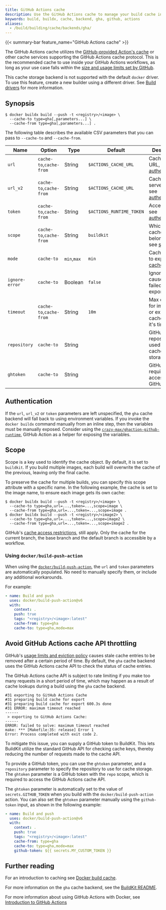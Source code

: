 ```yaml
---
title: GitHub Actions cache
description: Use the GitHub Actions cache to manage your build cache in CI
keywords: build, buildx, cache, backend, gha, github, actions
aliases:
  - /build/building/cache/backends/gha/
---
```


{{< summary-bar feature_name="GitHub Actions cache" >}}

The GitHub Actions cache utilizes the
[GitHub-provided Action's cache](https://github.com/actions/cache) or other
cache services supporting the GitHub Actions cache protocol. This is the
recommended cache to use inside your GitHub Actions workflows, as long as your
use case falls within the
[size and usage limits set by GitHub](https://docs.github.com/en/actions/using-workflows/caching-dependencies-to-speed-up-workflows#usage-limits-and-eviction-policy).

This cache storage backend is not supported with the default `docker` driver.
To use this feature, create a new builder using a different driver. See
[Build drivers](/manuals/build/builders/drivers/_index.md) for more information.

## Synopsis

```console
$ docker buildx build --push -t <registry>/<image> \
  --cache-to type=gha[,parameters...] \
  --cache-from type=gha[,parameters...] .
```

The following table describes the available CSV parameters that you can pass to
`--cache-to` and `--cache-from`.

| Name           | Option                  | Type        | Default                  | Description                                                          |
|----------------|-------------------------|-------------|--------------------------|----------------------------------------------------------------------|
| `url`          | `cache-to`,`cache-from` | String      | `$ACTIONS_CACHE_URL`     | Cache server URL, see [authentication][1].                           |
| `url_v2`       | `cache-to`,`cache-from` | String      | `$ACTIONS_CACHE_URL`     | Cache v2 server URL, see [authentication][1].                        |
| `token`        | `cache-to`,`cache-from` | String      | `$ACTIONS_RUNTIME_TOKEN` | Access token, see [authentication][1].                               |
| `scope`        | `cache-to`,`cache-from` | String      | `buildkit`               | Which scope cache object belongs to, see [scope][2]                  |
| `mode`         | `cache-to`              | `min`,`max` | `min`                    | Cache layers to export, see [cache mode][3].                         |
| `ignore-error` | `cache-to`              | Boolean     | `false`                  | Ignore errors caused by failed cache exports.                        |
| `timeout`      | `cache-to`,`cache-from` | String      | `10m`                    | Max duration for importing or exporting cache before it's timed out. |
| `repository`   | `cache-to`              | String      |                          | GitHub repository used for cache storage.                            |
| `ghtoken`      | `cache-to`              | String      |                          | GitHub token required for accessing the GitHub API.                  |

[1]: #authentication
[2]: #scope
[3]: _index.md#cache-mode

## Authentication

If the `url`, `url_v2` or `token` parameters are left unspecified, the `gha`
cache backend will fall back to using environment variables. If you invoke the
`docker buildx` command manually from an inline step, then the variables must
be manually exposed. Consider using the
[`crazy-max/ghaction-github-runtime`](https://github.com/crazy-max/ghaction-github-runtime),
GitHub Action as a helper for exposing the variables.

## Scope

Scope is a key used to identify the cache object. By default, it is set to
`buildkit`. If you build multiple images, each build will overwrite the cache
of the previous, leaving only the final cache.

To preserve the cache for multiple builds, you can specify this scope attribute
with a specific name. In the following example, the cache is set to the image
name, to ensure each image gets its own cache:

```console
$ docker buildx build --push -t <registry>/<image> \
  --cache-to type=gha,url=...,token=...,scope=image \
  --cache-from type=gha,url=...,token=...,scope=image .
$ docker buildx build --push -t <registry>/<image2> \
  --cache-to type=gha,url=...,token=...,scope=image2 \
  --cache-from type=gha,url=...,token=...,scope=image2 .
```

GitHub's [cache access restrictions](https://docs.github.com/en/actions/advanced-guides/caching-dependencies-to-speed-up-workflows#restrictions-for-accessing-a-cache),
still apply. Only the cache for the current branch, the base branch and the
default branch is accessible by a workflow.

### Using `docker/build-push-action`

When using the
[`docker/build-push-action`](https://github.com/docker/build-push-action), the
`url` and `token` parameters are automatically populated. No need to manually
specify them, or include any additional workarounds.

For example:

```yaml
- name: Build and push
  uses: docker/build-push-action@v6
  with:
    context: .
    push: true
    tags: "<registry>/<image>:latest"
    cache-from: type=gha
    cache-to: type=gha,mode=max
```

## Avoid GitHub Actions cache API throttling

GitHub's [usage limits and eviction policy](https://docs.github.com/en/actions/using-workflows/caching-dependencies-to-speed-up-workflows#usage-limits-and-eviction-policy)
causes stale cache entries to be removed after a certain period of time. By
default, the `gha` cache backend uses the GitHub Actions cache API to check the
status of cache entries.

The GitHub Actions cache API is subject to rate limiting if you make too many
requests in a short period of time, which may happen as a result of cache
lookups during a build using the `gha` cache backend.

```text
#31 exporting to GitHub Actions Cache
#31 preparing build cache for export
#31 preparing build cache for export 600.3s done
#31 ERROR: maximum timeout reached
------
 > exporting to GitHub Actions Cache:
------
ERROR: failed to solve: maximum timeout reached
make: *** [Makefile:35: release] Error 1
Error: Process completed with exit code 2.
```

To mitigate this issue, you can supply a GitHub token to BuildKit. This lets
BuildKit utilize the standard GitHub API for checking cache keys, thereby
reducing the number of requests made to the cache API.

To provide a GitHub token, you can use the `ghtoken` parameter, and a
`repository` parameter to specify the repository to use for cache storage. The
`ghtoken` parameter is a GitHub token with the `repo` scope, which is required
to access the GitHub Actions cache API.

The `ghtoken` parameter is automatically set to the value of
`secrets.GITHUB_TOKEN` when you build with the `docker/build-push-action`
action. You can also set the `ghtoken` parameter manually using the
`github-token` input, as shown in the following example:

```yaml
- name: Build and push
  uses: docker/build-push-action@v6
  with:
    context: .
    push: true
    tags: "<registry>/<image>:latest"
    cache-from: type=gha
    cache-to: type=gha,mode=max
    github-token: ${{ secrets.MY_CUSTOM_TOKEN }}
```

## Further reading

For an introduction to caching see [Docker build cache](../_index.md).

For more information on the `gha` cache backend, see the
[BuildKit README](https://github.com/moby/buildkit#github-actions-cache-experimental).

For more information about using GitHub Actions with Docker, see
[Introduction to GitHub Actions](../../ci/github-actions/_index.md)
